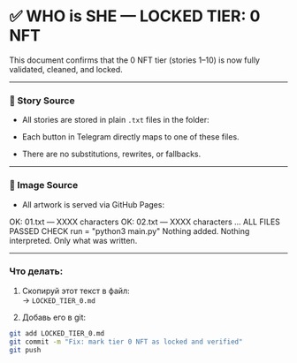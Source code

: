 # ✅ WHO is SHE — LOCKED TIER: 0 NFT

This document confirms that the 0 NFT tier (stories 1–10) is now fully 
validated, cleaned, and locked.

---

### 🧩 Story Source

- All stories are stored in plain `.txt` files in the folder:


- Each button in Telegram directly maps to one of these files.
- There are no substitutions, rewrites, or fallbacks.

---

### 🧩 Image Source

- All artwork is served via GitHub Pages:

OK: 01.txt — XXXX characters
OK: 02.txt — XXXX characters
...
ALL FILES PASSED CHECK
run = "python3 main.py"
Nothing added. Nothing interpreted. Only what was written.

---

### Что делать:

1. Скопируй этот текст в файл:  
   → `LOCKED_TIER_0.md`

2. Добавь его в git:

```bash
git add LOCKED_TIER_0.md
git commit -m "Fix: mark tier 0 NFT as locked and verified"
git push

